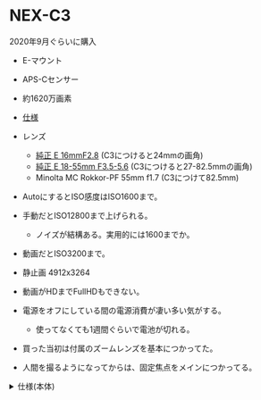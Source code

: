 # NEX-C3

2020年9月ぐらいに購入

- E-マウント
- APS-Cセンサー
- 約1620万画素
- [仕様](https://www.sony.jp/ichigan/products/NEX-C3D/spec.html)
- レンズ
  - [純正 E 16mmF2.8](https://www.sony.jp/ichigan/products/SEL16F28/index.html) (C3につけると24mmの画角)
  - [純正 E 18-55mm F3.5-5.6](https://www.sony.jp/ichigan/products/SEL1855/) (C3につけると27-82.5mmの画角)
  - Minolta MC Rokkor-PF 55mm f1.7 (C3につけて82.5mm)
- AutoにするとISO感度はISO1600まで。
- 手動だとISO12800まで上げられる。
  - ノイズが結構ある。実用的には1600までか。
- 動画だとISO3200まで。

- 静止画 4912x3264
- 動画がHDまでFullHDもできない。

- 電源をオフにしている間の電源消費が凄い多い気がする。
  - 使ってなくても1週間ぐらいで電池が切れる。

- 買った当初は付属のズームレンズを基本につかってた。
- 人間を撮るようになってからは、固定焦点をメインにつかってる。

		
<details><summary>仕様(本体)</summary>

[オリジナル](https://www.sony.jp/ichigan/products/NEX-C3D/spec.html)

<div class="mod-subTitle">
<h2>主な仕様</h2>
<!-- /.mod-subTitle --></div>
<div class="mod-specTable">
<h3>仕様表</h3>
<h4>一般仕様</h4>
<table>
<tr>
<th scope="row" colspan="2">型式</th>
<td style="width:65%">レンズ交換式デジタルカメラ</td>
</tr>
<tr>
<th scope="row" colspan="2">使用レンズ</th>
<td style="width:65%">ソニーＥマウントレンズ</td>
</tr>
</table>
<h4>撮像部</h4>
<table>
<tr>
<th scope="row" colspan="2">撮像素子</th>
<td style="width:65%">APS-Cサイズ（23.5x15.6mm）、原色フィルター付 "Exmor"APS HD CMOSセンサー</td>
</tr>
<tr>
<th scope="row" colspan="2">カメラ有効画素数</th>
<td style="width:65%">約1620万画素</td>
</tr>
<tr>
<th scope="row" colspan="2">総画素数</th>
<td style="width:65%">約1650万画素</td>
</tr>
<tr>
<th scope="row" colspan="2">アスペクト比</th>
<td style="width:65%">3：2</td>
</tr>
<tr>
<th scope="row" colspan="2">カラーフィルター</th>
<td style="width:65%">RGB原色フィルター</td>
</tr>
<tr>
<th scope="row" colspan="2">アンチダスト機能</th>
<td style="width:65%">帯電防止コートおよび電磁振動駆動による</td>
</tr>
<tr>
<th scope="row" colspan="2">アンチダスト作動</th>
<td style="width:65%">電源OFF時</td>
</tr>
</table>
<h4>静止画記録</h4>
<table>
<tr>
<th scope="row" colspan="2">画像ファイル形式</th>
<td style="width:65%">JPEG （DCF Ver.2.0、Exif Ver.2.3、MPF Baseline準拠）、RAW （ソニー独自ARW2.2フォーマット）、RAW＋JPEG</td>
</tr>
<tr>
<th scope="row" colspan="2">記録画素数（縦横比3：2）</th>
<td style="width:65%">Lサイズ: 4912x3264 (16M)、Mサイズ: 3568x2368 (8.4M)、Sサイズ: 2448x1624 (4M)</td>
</tr>
<tr>
<th scope="row" colspan="2">記録画素数（縦横比16：9）</th>
<td style="width:65%">Lサイズ: 4912x2760 (14M)、Mサイズ: 3568x2000 (7.1M)、Sサイズ: 2448x1376 (3.4M)</td>
</tr>
<tr>
<th scope="row" colspan="2">画質モード</th>
<td style="width:65%">RAW、RAW＋JPEG、JPEGファイン、JPEGスタンダード</td>
</tr>
<tr>
<th scope="row" colspan="2">クリエイティブスタイル</th>
<td style="width:65%">スタンダード、ビビッド、ポートレート、風景、夕景、白黒(コントラスト＜±3段階＞、彩度＜±3段階＞、シャープネス＜±3段階＞)</td>
</tr>
<tr>
<th scope="row" colspan="2">ダイナミックレンジ機能</th>
<td style="width:65%">切、Dレンジオプティマイザー (オート/レベル設定 ＜Lv1-5＞)、オートHDR (露出差オート/露出差レベル設定 ＜1.0-6.0EVの間で1.0EVごと6段階＞)</td>
</tr>
<tr>
<th scope="row" colspan="2">色空間</th>
<td style="width:65%">sRGB、Adobe RGB</td>
</tr>
</table>
<h4>動画記録方式</h4>
<table>
<tr>
<th scope="row" colspan="2">ファイル記録方式</th>
<td style="width:65%">MP4</td>
</tr>
<tr>
<th scope="row" colspan="2">動画記録画素数</th>
<td style="width:65%">MP4：1280 x 720 (29.97fps、約9Mbps/約6Mbps)、640 x 480 (29.97fps、約3Mbps)</td>
</tr>
</table>
<h4>記録部</h4>
<table>
<tr>
<th scope="row" colspan="2">記録媒体</th>
<td style="width:65%">“メモリースティック PRO デュオ”、“メモリースティック PRO-HG デュオ”、SDメモリーカード、SDHCメモリーカード、SDXCメモリーカード<br>※SDXCメモリーカードはSDXCに対応している機器で使用できます。SDメモリーカード、SDHCカードのみに対応した商品では使用できません</td>
</tr>
<tr>
<th scope="row" colspan="2">ノイズリダクション</th>
<td style="width:65%">長秒時NR 入/切 SS 1秒からBULBに適用、高感度NR オート/弱</td>
</tr>
</table>
<h4>ホワイトバランス</h4>
<table>
<tr>
<th scope="row" colspan="2">ホワイトバランスモード</th>
<td style="width:65%">オート、太陽光、日陰、曇天、電球、蛍光灯、フラッシュ、色温度設定（2500-9900K）・カラーフィルター（G9-M9、全19段階）、カスタム</td>
</tr>
</table>
<h4>フォーカス</h4>
<table>
<tr>
<th scope="row" colspan="2">検出方式</th>
<td style="width:65%">コントラスト検出AF</td>
</tr>
<tr>
<th scope="row" colspan="2">検出輝度範囲</th>
<td style="width:65%">EV0-20 （ISO100相当、F2.8レンズ使用時）</td>
</tr>
<tr>
<th scope="row" colspan="2">フォーカスモード</th>
<td style="width:65%">オートフォーカス/DMF（ダイレクトマニュアルフォーカス）/マニュアルフォーカス 切り換え可<br>AFモード： シングル、コンティニュアス</td>
</tr>
<tr>
<th scope="row" colspan="2">フォーカスエリア</th>
<td style="width:65%">マルチ（25点）、中央重点、フレキシブルスポット</td>
</tr>
<tr>
<th scope="row" colspan="2">その他の機能</th>
<td style="width:65%">動体予測、フォーカスロック、可視光LEDによる補助光＜到達距離：約0.3m - 約4.0m (E 16mm F2.8)、約0.5m - 約3.0m (E 18-55mm F3.5-5.6 OSS)＞</td>
</tr>
</table>
<h4>露出制御</h4>
<table>
<tr>
<th scope="row" colspan="2">測光方式</th>
<td style="width:65%">49分割ライブビュー分析測光</td>
</tr>
<tr>
<th scope="row" colspan="2">測光範囲</th>
<td style="width:65%">EV0-EV20 （ISO100換算、F2.8レンズ使用時）</td>
</tr>
<tr>
<th scope="row" colspan="2">測光モード</th>
<td style="width:65%">マルチ測光、スポット測光、中央重点測光</td>
</tr>
<tr>
<th scope="row" colspan="2">露出制御モード</th>
<td style="width:65%">プログラムAE（P）、絞り優先AE（A）、シャッタースピード優先AE（S）、マニュアル（M）モード、iAUTO、スイングパノラマ、3Dスイングパノラマ、人物ブレ軽減、ピクチャーエフェクト、シーンセレクション</td>
</tr>
<tr>
<th scope="row" colspan="2">シーンセレクション機能</th>
<td style="width:65%">ポートレート、風景、マクロ、スポーツ、夕景、夜景ポートレート、夜景、手持ち夜景</td>
</tr>
<tr>
<th scope="row" colspan="2">露出補正</th>
<td style="width:65%">±2EV （1/3EVステップ）</td>
</tr>
<tr>
<th scope="row" colspan="2">露出ブラケット</th>
<td style="width:65%">連続3枚、ずらし量：1/3、2/3EVステップ選択可能</td>
</tr>
<tr>
<th scope="row" colspan="2">AEロック</th>
<td style="width:65%">フォーカスロック時自動AEロック</td>
</tr>
<tr>
<th scope="row" colspan="2">ISO感度（推奨露光指数）</th>
<td style="width:65%">静止画撮影時：AUTO（ISO200-1600）、ISO200-12800（1EVステップ）<br>動画撮影時：AUTO（ISO200-3200相当）</td>
</tr>
</table>
<h4>液晶モニター</h4>
<table>
<tr>
<th scope="row" colspan="2">形式</th>
<td style="width:65%">3.0型ワイド TFT駆動 （エクストラファイン液晶/トゥルーブラックディスプレイ）</td>
</tr>
<tr>
<th scope="row" colspan="2">ドット数</th>
<td style="width:65%">921,600ドット</td>
</tr>
<tr>
<th scope="row" colspan="2">明るさ調節機能</th>
<td style="width:65%">自動明るさ調整 または5段階の手動設定、屋外晴天モード</td>
</tr>
<tr>
<th scope="row" colspan="2">視野率</th>
<td style="width:65%">100％</td>
</tr>
<tr>
<th scope="row" colspan="2">角度調整機能</th>
<td style="width:65%">上：約80度 下：約45度 （カメラ背面に対して）</td>
</tr>
</table>
<h4>表示機能</h4>
<table>
<tr>
<th scope="row" colspan="2">表示機能</th>
<td style="width:65%">撮影ヒストグラム表示、設定値のリアルタイム反映（露出補正、ホワイトバランス、クリエイティブスタイル、ピクチャーエフェクト）</td>
</tr>
</table>
<h4>その他の機能</h4>
<table>
<tr>
<th scope="row" colspan="2">その他の機能</th>
<td style="width:65%">顔検出 （最大8人まで画面内の顔を自動検出）、スマイルシャッター ＜レベル設定3段階＞、プレシジョンデジタルズーム（1.1-10倍）、グリッドライン、MFアシスト、撮影アドバイス、ヘルプガイド</td>
</tr>
</table>
<h4>シャッター</h4>
<table>
<tr>
<th scope="row" colspan="2">形式</th>
<td style="width:65%">電子制御式縦走りフォーカルプレーンシャッター</td>
</tr>
<tr>
<th scope="row" colspan="2">シャッター速度範囲</th>
<td style="width:65%">静止画撮影時：1/4000-30秒(1/3段ステップ) 、バルブ<br>動画撮影時：AUTO（1/4000-1/30秒）</td>
</tr>
<tr>
<th scope="row" colspan="2">フラッシュ同調速度 <sup>*1</sup></th>
<td style="width:65%">1/160秒</td>
</tr>
</table>
<h4>フラッシュ</h4>
<table>
<tr>
<th scope="row" colspan="2">方式</th>
<td style="width:65%">外付フラッシュ、スマートアクセサリーターミナル用</td>
</tr>
<tr>
<th scope="row" colspan="2">ガイドナンバー（GN）</th>
<td style="width:65%">7（ISO100・m*）  *ISO100換算</td>
</tr>
<tr>
<th scope="row" colspan="2">照射角</th>
<td style="width:65%">16mmをカバー（レンズ表記の焦点距離）</td>
</tr>
<tr>
<th scope="row" colspan="2">制御方式</th>
<td style="width:65%">P-TTL調光</td>
</tr>
<tr>
<th scope="row" colspan="2">フラッシュ調光補正</th>
<td style="width:65%">±2EV （1/3EVステップ）</td>
</tr>
<tr>
<th scope="row" colspan="2">フラッシュモード</th>
<td style="width:65%">発光禁止、自動発光、強制発光、後幕シンクロ、スローシンクロ、赤目軽減発光</td>
</tr>
<tr>
<th scope="row" colspan="2">充電時間</th>
<td style="width:65%">約4秒</td>
</tr>
</table>
<h4>ドライブ</h4>
<table>
<tr>
<th scope="row" colspan="2">ドライブモード</th>
<td style="width:65%">1枚撮影、連続撮影、速度優先連続撮影、セルフタイマー（10秒、2秒選択可能）、連続セルフタイマー（10秒後3枚、10秒後5枚選択可能）</td>
</tr>
<tr>
<th scope="row" colspan="2">連続撮影速度 <sup>*2</sup></th>
<td style="width:65%">最高約2.5コマ/秒(撮影条件や使用するメモリーカードにより異なります。)</td>
</tr>
<tr>
<th scope="row" colspan="2">速度優先連続撮影速度</th>
<td style="width:65%">最高約5.5コマ/秒(撮影条件や使用するメモリーカードにより異なります。)</td>
</tr>
<tr>
<th scope="row" colspan="2">連続撮影可能枚数 <sup>*2</sup></th>
<td style="width:65%">ファイン：14枚、スタンダード：18枚、RAW：6枚、RAW+JPEG：6枚 <br>撮影条件や使用するメモリーカードにより異なります。 <br>ドライブモード 速度優先連続撮影時</td>
</tr>
</table>
<h4>主な機能</h4>
<table>
<tr>
<th scope="row" colspan="2">「ブラビア プレミアムフォト」対応</th>
<td style="width:65%">対応</td>
</tr>
</table>
<h4>再生機能</h4>
<table>
<tr>
<th scope="row" colspan="2">再生機能</th>
<td style="width:65%">1枚再生（撮影情報あり/なし、ヒストグラム表示＜輝度・RGB＞および白とび黒つぶれ警告）、インデックス表示（6/12枚選択可能）、拡大表示（最大：Lサイズ 14倍、Mサイズ11倍、Sサイズ7.3倍、パノラマ標準 24倍、(パノラマワイド 34倍））、縦横自動回転再生（入/切 選択可能）、スライドショー機能、パノラマスクロール再生、オートレビュー（10秒、5秒、2秒、切）</td>
</tr>
</table>
<h4>インターフェース</h4>
<table>
<tr>
<th scope="row" colspan="2">PCインターフェース（接続の種類）</th>
<td style="width:65%">USB2.0準拠 Hi-speed （マスストーレージ、PTP）</td>
</tr>
<tr>
<th scope="row" colspan="2">対応OS（USB）</th>
<td style="width:65%">Windows(R) XP*SP3,Windows Vista(R) SP2,Windows 7<br>Mac OS X(v10.3-ｖ10.6) <br>*64bit版は除きます。</td>
</tr>
<tr>
<th scope="row" colspan="2">HD出力</th>
<td style="width:65%">HDMIミニ端子（タイプC）、ブラビアリンク (リンクメニュー対応)、「ブラビア プレミアムフォト」対応</td>
</tr>
<tr>
<th scope="row" colspan="2">マイク端子</th>
<td style="width:65%">-</td>
</tr>
<tr>
<th scope="row" colspan="2">DC-IN端子</th>
<td style="width:65%">-</td>
</tr>
</table>
<h4>音声</h4>
<table>
<tr>
<th scope="row" colspan="2">マイク</th>
<td style="width:65%">内蔵マイク：ステレオ<br>ステレオマイクロフォン：ECM-SST1（別売）（スマートアクセサリーターミナル用）</td>
</tr>
<tr>
<th scope="row" colspan="2">スピーカー</th>
<td style="width:65%">スピーカー：モノラル、音量設定：8ステップ</td>
</tr>
</table>
<h4>プリント機能</h4>
<table>
<tr>
<th scope="row" colspan="2">対応規格</th>
<td style="width:65%">Exif Print、Print Image Matching III、DPOF設定</td>
</tr>
</table>
<h4>カスタマイズ機能</h4>
<table>
<tr>
<th scope="row" colspan="2">カスタムキー設定</th>
<td style="width:65%">カスタムキー設定</td>
</tr>
</table>
<h4>電源</h4>
<table>
<tr>
<th scope="row" colspan="2">使用電池</th>
<td style="width:65%">リチャージャブルバッテリーパック NP-FW50</td>
</tr>
<tr>
<th scope="row" colspan="2">静止画撮影可能枚数/時間 <sup>*3</sup></th>
<td style="width:65%">約  400 枚 （CIPA規格準拠）/約200分</td>
</tr>
<tr>
<th scope="row" colspan="2">動画撮影可能時間（記録画素数） <sup>*4</sup></th>
<td style="width:65%">約150分（1280×720ファイン）</td>
</tr>
<tr>
<th scope="row" colspan="2">外部電源（ACアダプター）</th>
<td style="width:65%">ACアダプター AC-PW20（別売）</td>
</tr>
</table>
<h4>質量</h4>
<table>
<tr>
<th scope="row" colspan="2">質量(g)(バッテリーとメモリカードを含む)</th>
<td style="width:65%">約 283 g</td>
</tr>
<tr>
<th scope="row" colspan="2">質量（g）（本体のみ）</th>
<td style="width:65%">約 225 g</td>
</tr>
</table>
<h4>外形・寸法</h4>
<table>
<tr>
<th scope="row" colspan="2">外形寸法</th>
<td style="width:65%">約 109.6 （幅）x  60.0 （高さ） x  33.0 （奥行き）mm</td>
</tr>
</table>
<h4>動作環境</h4>
<table>
<tr>
<th scope="row" colspan="2">使用温度範囲</th>
<td style="width:65%">約0-40℃</td>
</tr>
</table>
<h4>付属品</h4>
<table>
<tr>
<th scope="row" colspan="2">付属品</th>
<td style="width:65%">バッテリーチャージャーBC-VW1、リチャージャブルバッテリーパックNP-FW50、USB ケーブル、フラッシュ、フラッシュ用ケース、ショルダーストラップ、CD-ROM（画像管理ソフトPMB〈Picture Motion Browser〉 、写真ファイリング・セレクト閲覧ソフトImage Data Lightbox SR 、RAW データ現像ソフトImage Data Converter SR 他） 他</td>
</tr>
<tr>
<th scope="row" colspan="2">キットレンズ</th>
<td style="width:65%">E 16mm F2.8<br>E 18-55mm F3.5-5.6 OSS</td>
</tr>
</table>
<!-- /.mod-specTable --></div>
			
<!-- 注釈 -->
<div class="mod-specNote">
<ul class="mod-listMarkText">
<li><sup>*1</sup>&nbsp;&nbsp;&nbsp;ソニー製フラッシュ装着時</li>
<li><sup>*2</sup>&nbsp;&nbsp;&nbsp;撮影条件や使用するメモリーカードにより異なります。</li>
<li><sup>*3</sup>&nbsp;&nbsp;&nbsp;液晶画面をON、ズームをW側、T側、それぞれ交互に端点まで移動を繰り返し、2回に1回フラッシュを発光、10回に1回電源をON/OFFして、30秒ごとに1回撮影</li>
<li><sup>*4</sup>&nbsp;&nbsp;&nbsp;連続撮影できるのは1回の撮影あたり約29分または最大2GBです。</li>
</ul>
</div>
</details>
				


